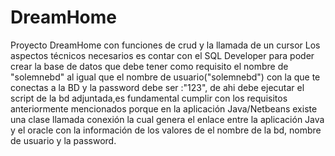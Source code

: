 # DreamHome
Proyecto DreamHome con funciones de crud y la llamada de un cursor
Los aspectos técnicos necesarios es contar con el SQL Developer para 
poder crear la base de datos que debe tener como requisito el nombre de "solemnebd" 
al igual que el nombre de usuario("solemnebd") con la que te conectas a la BD y la password
debe ser :"123", de ahi debe ejecutar el script de la bd adjuntada,es fundamental cumplir con los requisitos
anteriormente mencionados porque en la aplicación Java/Netbeans existe una clase llamada conexión la cual genera
el enlace entre la aplicación Java y el oracle con la información de los valores de el nombre de la bd, nombre de
usuario y la password.
